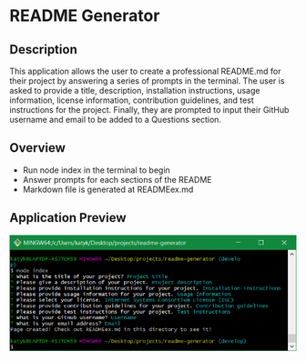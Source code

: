 
# README Generator

## Description
This application allows the user to create a professional README.md for their project by answering a series of prompts in the terminal. The user is asked to provide a title, description, installation instructions, usage information, license information, contribution guidelines, and test instructions for the project. Finally, they are prompted to input their GitHub username and email to be added to a Questions section.

## Overview
  * Run node index in the terminal to begin
  * Answer prompts for each sections of the README
  * Markdown file is generated at READMEex.md

## Application Preview
  [![application preview](https://github.com/KatyKedi/readme-generator/blob/main/images/readme-generator.png?raw=true)](https://github.com/KatyKedi/readme-generator/blob/main/assets/readme-generator.webm "Walkthrough video")
